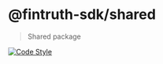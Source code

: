 # @fintruth-sdk/shared

> Shared package

[![Code Style](https://flat.badgen.net/badge/code%20style/prettier/ff69b4)](https://github.com/prettier/prettier)
